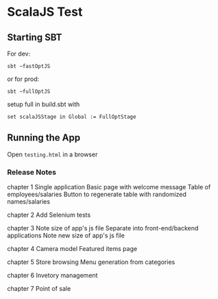 # ScalaJS Test

## Starting SBT
For dev:
````
sbt ~fastOptJS
````

or for prod:
````
sbt ~fullOptJS
````

setup full in build.sbt with
````
set scalaJSStage in Global := FullOptStage
````

## Running the App

Open ```testing.html``` in a browser


### Release Notes

chapter 1
Single application
Basic page with welcome message
Table of employees/salaries
Button to regenerate table with randomized names/salaries

chapter 2
Add Selenium tests

chapter 3
Note size of app's js file
Separate into front-end/backend applications
Note new size of app's js file

chapter 4
Camera model
Featured items page

chapter 5
Store browsing
Menu generation from categories

chapter 6
Invetory management

chapter 7
Point of sale
